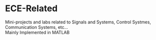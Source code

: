 # ECE-Related
Mini-projects and labs related to Signals and Systems, Control Systmes, Communication Systems, etc...  
Mainly Implemented in MATLAB
